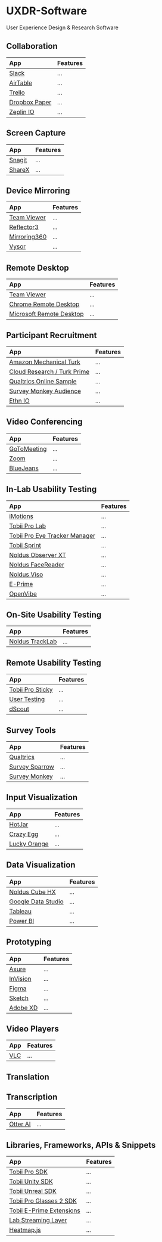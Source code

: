 # UXDR-Software
User Experience Design &amp; Research Software

## Collaboration 
| App    | Features     |
| :----- | :----------- |
| [Slack](https://slack.com/) | ... |
| [AirTable](https://airtable.com/) | ... | 
| [Trello](https://trello.com/en-US) | ... | 
| [Dropbox Paper](https://www.dropbox.com/paper) | ... |
| [Zeplin IO](https://zeplin.io/) | ... | 

## Screen Capture
| App    | Features     |
| :----- | :----------- |
| [Snagit](https://www.techsmith.com/screen-capture.html) | ... | 
| [ShareX](https://getsharex.com/) | ... | 

## Device Mirroring
| App    | Features     |
| :----- | :----------- |
| [Team Viewer](https://www.teamviewer.com/en-us/) | ... | 
| [Reflector3](https://www.airsquirrels.com/reflector) | ... | 
| [Mirroring360](https://www.mirroring360.com/) | ... | 
| [Vysor](https://www.vysor.io/) | ... | 

## Remote Desktop
| App    | Features     |
| :----- | :----------- |
| [Team Viewer](https://www.teamviewer.com/en-us/) | ... | 
| [Chrome Remote Desktop](https://remotedesktop.google.com/) | ... | 
| [Microsoft Remote Desktop](https://www.microsoft.com/en-us/p/microsoft-remote-desktop/9wzdncrfj3ps?activetab=pivot:overviewtab) | ... | 

## Participant Recruitment
| App    | Features     |
| :----- | :----------- |
| [Amazon Mechanical Turk](https://www.mturk.com/) | ... |
| [Cloud Research / Turk Prime](https://www.cloudresearch.com/) | ... |
| [Qualtrics Online Sample](https://www.qualtrics.com/research-services/online-sample/) | ... |
| [Survey Monkey Audience](https://www.surveymonkey.com/mp/audience/) | ... |
| [Ethn IO](https://ethn.io/) | ... |

## Video Conferencing
| App    | Features     |
| :----- | :----------- |
| [GoToMeeting](https://www.gotomeeting.com/) | ... | 
| [Zoom](https://zoom.us/) | ... | 
| [BlueJeans](https://www.bluejeans.com/) | ... | 

## In-Lab Usability Testing
| App    | Features     |
| :----- | :----------- |
| [iMotions](https://labstreaminglayer.readthedocs.io/) | ... | 
| [Tobii Pro Lab](https://www.tobiipro.com/product-listing/tobii-pro-lab/) | ... | 
| [Tobii Pro Eye Tracker Manager](https://www.tobiipro.com/product-listing/eye-tracker-manager/) | ... |
| [Tobii Sprint](https://www.tobiipro.com/sprint/) | ... | 
| [Noldus Observer XT](https://www.noldus.com/observer-xt) | ... |
| [Noldus FaceReader](https://www.noldus.com/facereader) | ... |
| [Noldus Viso](https://www.noldus.com/viso) | ... |
| [E-Prime](https://pstnet.com/products/e-prime/) | ... | 
| [OpenVibe](http://openvibe.inria.fr/) | ... | 

## On-Site Usability Testing
| App    | Features     |
| :----- | :----------- |
| [Noldus TrackLab](https://www.noldus.com/tracklab-human) | ... | 

## Remote Usability Testing
| App    | Features     |
| :----- | :----------- |
| [Tobii Pro Sticky](https://www.tobiipro.com/sprint/) | ... | 
| [User Testing](https://www.usertesting.com/) | ... | 
| [dScout](https://dscout.com/) | ... | 

## Survey Tools
| App    | Features     |
| :----- | :----------- |
| [Qualtrics](https://www.qualtrics.com/) | ... | 
| [Survey Sparrow](https://surveysparrow.com/online-survey-software/) | ... | 
| [Survey Monkey](https://www.surveymonkey.com/) | ... |

## Input Visualization
| App    | Features     |
| :----- | :----------- |
| [HotJar](https://www.hotjar.com/) | ... | 
| [Crazy Egg](https://www.crazyegg.com/overview) | ... | 
| [Lucky Orange](https://www.luckyorange.com/heat-maps.php) | ... | 

## Data Visualization
| App    | Features     |
| :----- | :----------- |
| [Noldus Cube HX](https://www.noldus.com/cube) | ... |
| [Google Data Studio](https://datastudio.google.com) | ... | 
| [Tableau](https://www.tableau.com/) | ... | 
| [Power BI](https://powerbi.microsoft.com/en-us/) | ... |

## Prototyping
| App    | Features     |
| :----- | :----------- |
| [Axure](https://www.axure.com/) | ... | 
| [InVision](https://www.invisionapp.com/) | ... | 
| [Figma](https://www.figma.com/) | ... |
| [Sketch](https://www.sketch.com/) | ... | 
| [Adobe XD](https://www.adobe.com/products/xd/details.html) | ... |

## Video Players
| App    | Features     |
| :----- | :----------- |
| [VLC](https://www.videolan.org/vlc/index.html) | ... | 

## Translation

## Transcription
| App    | Features     |
| :----- | :----------- |
| [Otter AI](https://otter.ai/login) | ... | 

## Libraries, Frameworks, APIs & Snippets
| App    | Features     |
| :----- | :----------- |
| [Tobii Pro SDK](https://www.tobiipro.com/product-listing/tobii-pro-sdk/) | ... |
| [Tobii Unity SDK](https://developer.tobii.com/tobii-unity-sdk/) | ... |
| [Tobii Unreal SDK](https://developer.tobii.com/tobii-ue4-sdk/) | ... |
| [Tobii Pro Glasses 2 SDK](https://www.tobiipro.com/product-listing/tobii-pro-glasses-2-sdk/) | ... |
| [Tobii E-Prime Extensions](https://www.tobiipro.com/product-listing/e-prime-extensions/) | ... |
| [Lab Streaming Layer](https://labstreaminglayer.readthedocs.io/) | ... | 
| [Heatmap.js](https://www.patrick-wied.at/static/heatmapjs/) | ... | 
